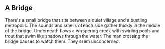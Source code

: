 ## A Bridge

There's a small bridge that sits between a quiet village and a bustling metropolis.  The sounds and smells of each side gather thickly in the middle of the bridge.  Underneath flows a whispering creek with swirling pools and trout that swim like shadows through the water.  The man crossing the bridge pauses to watch them.  They seem unconcerned.